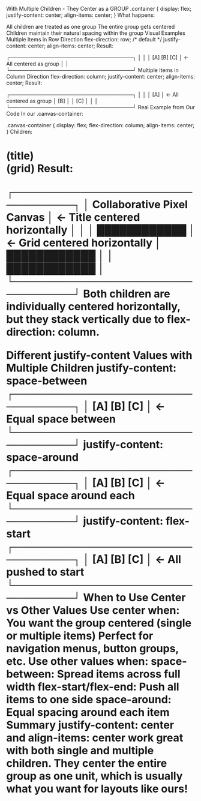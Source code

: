 
With Multiple Children - They Center as a GROUP
.container {
    display: flex;
    justify-content: center;
    align-items: center;
}
What happens:

All children are treated as one group
The entire group gets centered
Children maintain their natural spacing within the group
Visual Examples
Multiple Items in Row Direction
flex-direction: row; /* default */
justify-content: center;
align-items: center;
Result:

┌─────────────────────────────────┐
│                                 │
│        [A] [B] [C]              │ ← All centered as group
│                                 │
└─────────────────────────────────┘
Multiple Items in Column Direction
flex-direction: column;
justify-content: center;
align-items: center;
Result:

┌─────────────────────────────────┐
│                                 │
│             [A]                 │ ← All centered as group
│             [B]                 │
│             [C]                 │
│                                 │
└─────────────────────────────────┘
Real Example from Our Code
In our .canvas-container:

.canvas-container {
    display: flex;
    flex-direction: column;
    align-items: center;
}
Children:

<h1> (title)
<div> (grid)
Result:

┌─────────────────────────────────┐
│    Collaborative Pixel Canvas   │ ← Title centered horizontally
│                                 │
│         ████████████            │ ← Grid centered horizontally
│         ████████████            │
│         ████████████            │
└─────────────────────────────────┘
Both children are individually centered horizontally, but they stack vertically due to flex-direction: column.

Different justify-content Values with Multiple Children
justify-content: space-between
┌─────────────────────────────────┐
│ [A]        [B]        [C]       │ ← Equal space between
└─────────────────────────────────┘
justify-content: space-around
┌─────────────────────────────────┐
│   [A]      [B]      [C]         │ ← Equal space around each
└─────────────────────────────────┘
justify-content: flex-start
┌─────────────────────────────────┐
│ [A] [B] [C]                     │ ← All pushed to start
└─────────────────────────────────┘
When to Use Center vs Other Values
Use center when:
You want the group centered (single or multiple items)
Perfect for navigation menus, button groups, etc.
Use other values when:
space-between: Spread items across full width
flex-start/flex-end: Push all items to one side
space-around: Equal spacing around each item
Summary
justify-content: center and align-items: center work great with both single and multiple children. They center the entire group as one unit, which is usually what you want for layouts like ours!